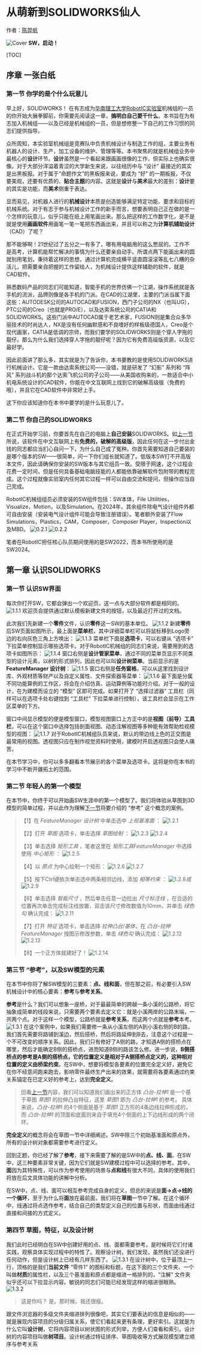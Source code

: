 # 从萌新到SOLIDWORKS仙人

作者：[陈羿帆](https://www.zhihu.com/people/xiao-fan-chuan-de-miao-zhu-zi)

![Cover](Cover.png)
**SW，启动！**

[TOC]

## 序章 一张白纸

### 第一节 你学的是个什么玩意儿

早上好，SOLIDWORKS！
在有志成为[华南理工大学RobotIC实验室](https://space.bilibili.com/3493115813955925/)机械组的一员的你开始大展拳脚前，你需要先阅读这一章，**搞明白自己要干什么**。本书旨在为有志加入机械组——以及已经是机械组的一员，但是想修整一下自己的工作习惯的同志们提供指导。

众所周知，本实验室机械组是竞赛队中负责机械设计与制造工作的组，主要业务有机器人的设计、生产，加工设备的维护、管理等等。本书聚焦的就是机械组业务中最核心的**设计**环节。**设计**虽然是一个看起来跟画画很像的工作，但实际上也确实很像。对于大部分洋溢着青涩的大学新生来说，以往经历中与 “设计” 最接近的其实是出黑板报。对于属于“命题作文”的黑板报来说，要成为 “好” 的一期板报，不仅要美观，还要有优质的、**贴合主题**的内容。这就是**设计**与**美术**最大的差别：**设计**要的其实是功能，而**美术**侧重于表达。

显而易见，对机器人进行的**机械设计**本质是创造能够满足特定功能、要求和目标的机械系统。对于有志于参与机械设计工作的新手而言，想要表明自己正在做的是一个怎样的玩意儿，似乎只能在纸上用笔画出来。那么把这样的工作数字化，是不是就是使用**画画软件**用画笔一笔一笔把东西画出来，并且可以称之为**计算机辅助设计**（CAD）了呢？

那不能够啊！21世纪过了五分之一有多了，哪有用电脑用的这么憋屈的。工作不是高考，计算机能帮忙解决的事情为什么还要亲自动手。所谓点两下能画出来的圆就别用笔划，秉持着这样的思想，通过计算机完成横平竖直圆滚滚等乱七八糟的杂活儿，把需要亲自把握的工作留给人，为机械设计提供这样辅助的软件，就是CAD软件。

熟悉数码产品的同志们可能知道，智能手机的世界仿佛一个江湖，操作系统就是各手机的流派，品牌则像是各手机的门派。在CAD的江湖里，主要的门派当属下面这些：AUTODESK公司的AUTOCAD和FUSION，西门子公司的NX（也叫UG），PTC公司的Creo（也就是PRO/E），以及达索系统公司的CATIA和SOLIDWORKS。这些门派中AUTOCAD属于老艺术家，FUSION则是集合众多华丽技术的时尚达人，NX是没有任何幽默感和不良嗜好的样板级德国人，Creo是个现代画家，CATIA是低调的宗师，而我们要学的SOLIDWORKS则是个穿人字拖的靓仔。那么为什么我们选择穿人字拖的靓仔呢？因为它有免费高级版资源，以及它最好学。

因此前面讲了那么多，其实就是为了告诉你，本书要教的是使用SOLIDWORKS进行机械设计。它是一款由达索系统公司——没错，就是研发了 “幻影” 系列和 “阵风” 系列战斗机的那个达索飞机公司的子公司——从美国收购来的，一款适合中小机电系统设计的CAD软件，你能在中文互联网上找到它的破解高级版（免费的哦），并且它在CAD软件中非常好上手。

这下你应该知道你在本书中要学的是什么玩意儿了。

### 第二节 你自己的SOLIDWORKS

在正式开始学习前，你要首先在自己的电脑上**自己安装**SOLIDWORKS。如[上一节](#第一节-你学的是个什么玩意儿)所说，该软件在中文互联网上有**免费的，破解的高级版**，因此任何在这一步付出金钱的同志都应当扪心自问一下，为什么自己成了冤种。你首先需要知道自己要装的是哪个版本的SW——很简单，问一下你们组长就知道了。低版本SW打不开高版本文件，因此请确保你安装的SW版本与其它组员一致。受限于网速，这个过程会花费一定时间，但是任何具备基础电脑技能的人都能依靠破解软件包附带的教程完成。这个过程就像实验室内任何其它过程一样可以自由交流和提问，但操作应当自己完成。

RobotIC机械组组员必须安装的SW组件包括：SW本体，File Ultilities，Visualize，Motion，以及Simulation。在2024年，其余组件除电气设计组件外都可自由安装（安装电气设计组件可能会导致注册错误）。笔者额外安装了Flow Simulations，Plastics，CAM，Composer，Composer Player，Inspection以及MBD。
![0.2.1](0.2.1.png)
![0.2.2](0.2.2.png)

笔者在RobotIC担任核心队员期间使用的是SW2022，而本书所使用的是SW2024。

## 第一章 认识SOLIDWORKS

### 第一节 认识SW界面

每次你打开SW，它都会弹出一个欢迎页，这一点与大部分软件都是相同的。
![1.1.1](1.1.1.png)
欢迎页会提供通过默认模板新建文件的按钮，以及最近打开过的文档。

此次我们先新建一个**零件**文件，认识**零件**这一SW的基本单位。
![1.1.2](1.1.2.png)
新建**零件**后SW页面如图所示，最上面是**菜单栏**，其中详细菜单栏可以将鼠标移到Logo旁边的右向灰色三角上方唤出：
![1.1.3](1.1.3.png)
菜单栏下面是**选项卡**，可以右键从 “选项卡” 下拉菜单控制显示哪些选项卡。对于RobotIC机械组的同志们来说，需要用到的选项卡如图所示：
![1.1.4](1.1.4.png)
窗口右侧是**设计管家菜单**，通过不同的菜单页显示不同类型的设计元素，以树的形式排列，因此也可以叫**设计树菜单**。当前显示的是**FeatureManager 设计树**：
![1.1.5](1.1.5.png)
窗口右侧是**任务窗格**，可以从这里找到设计库、外观材质等财产以及自定义属性、文件探索器等菜单：
![1.1.6](1.1.6.png)
最下面是分属不同功能算例的工作区，将会在介绍仿真、运动算例等功能时介绍。对于一般的设计，在为建模而设立的 “模型” 区即可完成。如果打开了 “选择过滤器” 工具栏（同样可以在选项卡处右键找到 “工具栏” 下拉菜单进行控制），该工具栏会显示在工作区菜单的下方。

窗口中间显示模型的便是模型窗口，模型视图窗口上方正中的是**视图（前导）工具栏**，可以在这个窗口中选择包括剖面视图、动态注解视图等多种能有效帮助检视模型的视图：
![1.1.7](1.1.7.png)
对于RobotIC机械组队员来说，默认的带边线上色的正交图是最常用的视图。透视图只应在制作视觉资料时使用，建模时开启透视图只会使人痛苦。

在本节学习中，你可以多多翻看本节展示的各个菜单及选项卡。这将是你在本书的学习中不断开疆拓土的范围。

### 第二节 年轻人的第一个模型

在本节中，你终于可以开始画SW生涯中的第一个模型了。我们将体验从草图到3D模型的简单过程，并以此作为理解[下一节](#第三节-参考以及sw模型的元素)将要介绍的 “参考” 这个概念的案例。

>【1】在 *FeatureManager 设计树* 中单击选中 *上视基准面* ：
>![1.2.1](1.2.1.png)
>
>【2】打开 *草图* 选项卡，单击选择 *草图绘制* ：
>![1.2.3](1.2.3.png)
>![1.2.4](1.2.4.png)
>
>【3】单击选择 *矩形工具* ，笔者这里在 *矩形工具FeatureManager* 中选择使用 *中心矩形* ：
>![1.2.5](1.2.5.png)
>
>【4】以 *原点* 为中心绘制一个矩形：
>![1.2.6](1.2.6.png)
>![1.2.7](1.2.7.png)
>
>【5】按下Ctrl键依次单击选中两条相邻边线，添加 *相等约束* ：
>![1.2.8](1.2.8.png)*或*![1.2.9](1.2.9.png)
>
>【6】单击选择 *智能尺寸* ，然后单击任意一边拉出 *尺寸标注线* ，在合适的位置再次单击完成标注线放置，双击该尺寸修改数值为10mm，并单击 *绿色勾* 确认完成：
>![1.2.11](1.2.11.png)
>
>【7】打开 *特征* 选项卡，单击选择 *拉伸凸台/基体*，在 *凸台-拉伸FeatureManager* 按图示修改参数，单击 *绿色勾* 确认完成：
>![1.2.12](1.2.12.png)
>![1.2.13](1.2.13.png)
>
>【8】一个正方体就建好了！
>![1.2.14](1.2.14.png)

### 第三节 “参考”，以及SW模型的元素

在本节中你将了解SW模型的三要素：**点、线和面**，但在那之前，有必要引入SW机械设计中的核心要素：**参考**与**参考关系**。

**参考**是什么？我们可以想象一座桥，对于最最简单的跨越一条小溪的公路桥，将它抽象成简单的线段来说，只需要两个要素去定义它：就是小溪两岸的公路末端，一共两个点。对于这样一个模型，公路桥就是**参考关系**，而这两个点就是**参考**本考。
![1.3.1](1.3.1.png)
在这个案例中，如果我们需要修一条从小溪左侧的A到小溪右侧的B的路，我们首先需要将路铺到溪边，然后搭桥，然后将路延伸到B去，注意这个过程是一个不可改变的顺序关系。因此，我们只有修好了A侧的路，才知道A侧的搭桥点在哪里，然后才能确定B侧的搭桥点，进而知道B侧的路该怎么修。进一步说，**B侧搭桥点的参考是A侧的搭桥点，它的位置定义是相对于A侧搭桥点定义的，这种相对位置的定义由桥梁约束**。在SW中，想要将模型各要素的位置完全定义好，避免它在你不经意间跑来跑去，影响零件最终生产出来的效果，就需要将各要素通过约束关系锚定在已定义好的参考上，达到**完全定义**。

>回看[上一节](#第二节-年轻人的第一个模型)内容，我们可以知道我们画出来的正方体 *凸台-拉伸1* 是一个基于草图 *草图1* 的拉伸凸台特征，这里 *草图1* 即为 *凸台-拉伸1* 的参考。
>具体来说，*凸台-拉伸1* 的4个侧面是基于 *草图1* 正方形的4条边线拉伸形成的，而 *凸台-拉伸1* 的顶面和底面则来自于填充4个侧面的上下边线形成的两个闭环。

**完全定义**的概念将会在草图一节中详细阐述。SW中除三个初始基准面和原点外，所有的设计树对象都需要参考进行定义。

回到正题，你已经了解了**参考**，接下来需要了解的是SW中的**点、线、面**。在SW中，这三种要素非常关键，因为它们就是SW建模过程中可以选择的参考。其中，**面**因为其特殊性，可以作为参考使用的场景与**点和线**有很大不同，具体的使用我们将放在后文具体功能的讲解中分析。

在SW中，点、线、面可以相互参考完成自身的定义，但总的来说是**面->点->线的一个循环**，至于为什么将**面**放在最前面，我们将在**草图**一节中了解。在这个循环中，线通过将点选作参考，结合自己的类型定义自己的位置与形状，而面由线通过直接和间接的方式定义。

### 第四节 草图，特征，以及设计树

我们此时已经明白在SW中创建好用的点、线、面都需要参考，是时候将它们付诸实践，观察具体实现过程中的特性了。观察设计树，我们发现，虽然我们还没进行任何动作，但是设计树上已经有几样东西了。
![1.3.1](1.4.1.png)
在设计树中，位于最顶上一行，顶格的是我们**当前文件** “零件1” 的图标和标题，在这下面的三个文件夹、一个叫做**材质**的属性栏，以及三个基准面和原点都是缩进一格排列的，“注解” 文件夹似乎还可以下拉显示内容。敏锐的同志们可能已经发现这样的缩进很眼熟。
![1.3.2](1.4.2.png)
>这是你吗？
>是。那时候，我还很瘦。

跟文件浏览器的多级文件夹缩进排列很像吧，其实它们要表达的信息是相似的——就是展现内容项目的分级归属关系，使它们看起来更有条理，更好索引。这就是为什么它叫**设计树**，它将内容项目以树状图的形式列举，方便人们查看和索引。设计树的内容项目叫做**树项目**。设计树通过特征排序、草图吸收等方式展现模型建立顺序与参考关系
